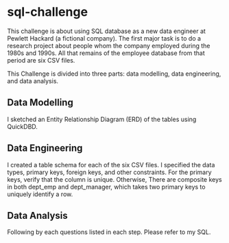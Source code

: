 # sql-challenge
This challenge is about using SQL database as a new data engineer at Pewlett Hackard (a fictional company). 
The first major task is to do a research project about people whom the company employed during the 1980s and 1990s. 
All that remains of the employee database from that period are six CSV files. 

This Challenge is divided into three parts: data modelling, data engineering, and data analysis.
## Data Modelling
I sketched an Entity Relationship Diagram (ERD) of the tables using QuickDBD. 

## Data Engineering
I created a table schema for each of the six CSV files. I specified the data types, primary keys, foreign keys, and other constraints.
For the primary keys, verify that the column is unique. Otherwise, There are composite keys in both dept_emp and dept_manager, which takes two primary keys to uniquely identify a row.

## Data Analysis
Following by each questions listed in each step. Please refer to my SQL.
